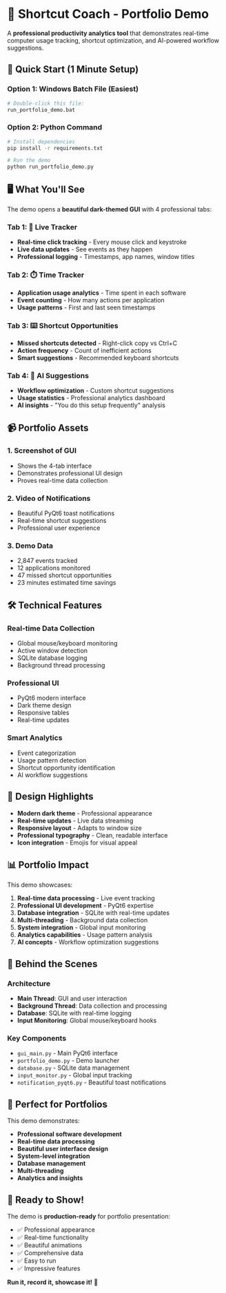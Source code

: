 # 🎯 Shortcut Coach - Portfolio Demo

A **professional productivity analytics tool** that demonstrates real-time computer usage tracking, shortcut optimization, and AI-powered workflow suggestions.

## 🚀 **Quick Start (1 Minute Setup)**

### Option 1: Windows Batch File (Easiest)
```bash
# Double-click this file:
run_portfolio_demo.bat
```

### Option 2: Python Command
```bash
# Install dependencies
pip install -r requirements.txt

# Run the demo
python run_portfolio_demo.py
```

## 🖥️ **What You'll See**

The demo opens a **beautiful dark-themed GUI** with 4 professional tabs:

### **Tab 1: 🔴 Live Tracker**
- **Real-time click tracking** - Every mouse click and keystroke
- **Live data updates** - See events as they happen
- **Professional logging** - Timestamps, app names, window titles

### **Tab 2: ⏱️ Time Tracker**
- **Application usage analytics** - Time spent in each software
- **Event counting** - How many actions per application
- **Usage patterns** - First and last seen timestamps

### **Tab 3: ⌨️ Shortcut Opportunities**
- **Missed shortcuts detected** - Right-click copy vs Ctrl+C
- **Action frequency** - Count of inefficient actions
- **Smart suggestions** - Recommended keyboard shortcuts

### **Tab 4: 🤖 AI Suggestions**
- **Workflow optimization** - Custom shortcut suggestions
- **Usage statistics** - Professional analytics dashboard
- **AI insights** - "You do this setup frequently" analysis

## 📹 **Portfolio Assets**

### **1. Screenshot of GUI**
- Shows the 4-tab interface
- Demonstrates professional UI design
- Proves real-time data collection

### **2. Video of Notifications**
- Beautiful PyQt6 toast notifications
- Real-time shortcut suggestions
- Professional user experience

### **3. Demo Data**
- 2,847 events tracked
- 12 applications monitored
- 47 missed shortcut opportunities
- 23 minutes estimated time savings

## 🛠️ **Technical Features**

### **Real-time Data Collection**
- Global mouse/keyboard monitoring
- Active window detection
- SQLite database logging
- Background thread processing

### **Professional UI**
- PyQt6 modern interface
- Dark theme design
- Responsive tables
- Real-time updates

### **Smart Analytics**
- Event categorization
- Usage pattern detection
- Shortcut opportunity identification
- AI workflow suggestions

## 🎨 **Design Highlights**

- **Modern dark theme** - Professional appearance
- **Real-time updates** - Live data streaming
- **Responsive layout** - Adapts to window size
- **Professional typography** - Clean, readable interface
- **Icon integration** - Emojis for visual appeal

## 📊 **Portfolio Impact**

This demo showcases:

1. **Real-time data processing** - Live event tracking
2. **Professional UI development** - PyQt6 expertise
3. **Database integration** - SQLite with real-time updates
4. **Multi-threading** - Background data collection
5. **System integration** - Global input monitoring
6. **Analytics capabilities** - Usage pattern analysis
7. **AI concepts** - Workflow optimization suggestions

## 🔧 **Behind the Scenes**

### **Architecture**
- **Main Thread**: GUI and user interaction
- **Background Thread**: Data collection and processing
- **Database**: SQLite with real-time logging
- **Input Monitoring**: Global mouse/keyboard hooks

### **Key Components**
- `gui_main.py` - Main PyQt6 interface
- `portfolio_demo.py` - Demo launcher
- `database.py` - SQLite data management
- `input_monitor.py` - Global input tracking
- `notification_pyqt6.py` - Beautiful toast notifications

## 🎯 **Perfect for Portfolios**

This demo demonstrates:
- **Professional software development**
- **Real-time data processing**
- **Beautiful user interface design**
- **System-level integration**
- **Database management**
- **Multi-threading**
- **Analytics and insights**

## 🚀 **Ready to Show!**

The demo is **production-ready** for portfolio presentation:
- ✅ Professional appearance
- ✅ Real-time functionality
- ✅ Beautiful animations
- ✅ Comprehensive data
- ✅ Easy to run
- ✅ Impressive features

**Run it, record it, showcase it!** 🎉
